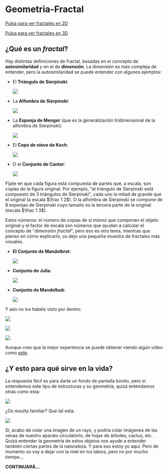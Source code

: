 # Geometria-Fractal

[Pulsa para ver fractales en 2D](./2D-fractals.html)


[Pulsa para ver fractales en 3D](./3D-fractals.html)

## ¿Qué es un *fractal*?

Hay distintas definiciones de fractal, basadas en el concepto de **autosimilaridad** y en el de **dimensión**. La dimensión es más compleja de entender, pero la autosimilaridad se puede entender con algunos ejemplos:

* El **Triángulo de Sierpinski**:
  
  ![](http://culturacientifica.com/app/uploads/2017/07/triangulo5.jpg)

* La **Alfombra de Sierpinski**:
  
  ![](https://es-academic.com/pictures/eswiki/83/Sierpinski_carpet_6.png)

* La **Esponja de Menger** (que es la generalización tridimensional de la alfombra de Sierpinski):
  
  ![](https://www.researchgate.net/profile/Jose-Teixeira-19/publication/259828514/figure/fig5/AS:297240322166784@1447879023012/The-iterative-structure-of-Menger-sponge.png)

* El **Copo de nieve de Koch**:
  
  ![](https://pixinpix.files.wordpress.com/2020/01/curva-koch.png)
  
* O el **Conjunto de Cantor**:
  
  ![](https://www.researchgate.net/profile/Ignacio-Benitez-3/publication/239526029/figure/fig1/AS:646079666221071@1531048804678/Figura-32-El-fractal-de-Cantor.png)

Fíjate en que cada figura está compuesta de partes que, a escala, son copias de la figura original. Por ejemplo, "el triángulo de Sierpinski está compuesto de 3 triángulos de Sierpinski", cada uno la mitad de grande que el original (a escala $\frac 1 2$). O la alfombra de Sierpinski se compone de 8 esponjas de Sierpinski cuyo tamaño es la tercera parte de la original (escala $\frac 1 3$).

Estos números: el número de copias de sí mismo que componen el objeto original y el factor de escala son números que ayudan a calcular el concepto de "*dimensión fractal*", pero eso es otro tema, mientras que pienso en cómo explicarlo, os dejo una pequeña muestra de fractales más visuales.

* **El Conjunto de Mandelbrot**:
  
  ![](http://farm6.static.flickr.com/5054/5524991852_80e54db8a8_z.jpg)

* **Conjunto de Julia**:
  
  ![](http://www.cienciasfera.com/materiales/matematicas/matematicas02cs/tema11/julia.jpg)

* **Conjunto de Mandelbub**:
  
  ![](https://static.amanaimages.com/imgroom/rf_preview640/11015/11015256934.jpg)

Y aún no los habéis visto por dentro:

![](https://i.pinimg.com/736x/15/7e/b2/157eb2b79e8b702761c2b59ffa2db0f9--fractals.jpg)

![](https://cdn.pixabay.com/photo/2016/02/16/03/46/mandelbulb-1202586_640.jpg)

![](https://upload.wikimedia.org/wikipedia/commons/thumb/0/08/Visit_of_the_Mandelbulb_%284K_UHD%3B_50FPS%29.webm/1200px--Visit_of_the_Mandelbulb_%284K_UHD%3B_50FPS%29.webm.jpg)

Aunque creo que la mejor experiencia se puede obtener viendo algún vídeo como [este](https://www.youtube.com/watch?v=tsuYZg8k-Zc).

## ¿Y esto para qué sirve en la vida?

La respuesta fácil es para darte un fondo de pantalla bonito, pero si entendemos este tipo de estructuras y su geometría, quizá entendamos otras como esta:

![](https://programmerclick.com/images/336/5d1c5c0d7a40bfcb59a551a363692a60.png)

¿Os resulta familiar? Qué tal esta:

![](https://img2.rtve.es/i/?w=1600&i=1625560013021.jpg)

Sí, acabo de colar una imagen de un rayo, y podría colar imágenes de las venas de nuestro aparato circulatorio, de hojas de árboles, cactus, etc. Quizá entender la geometría de estos objetos nos ayude a entender también ciertas partes de la naturaleza. Y para eso estoy yo aquí. Pero de momento os voy a dejar con la miel en los labios, pero no por mucho tiempo...

**CONTINUARÁ...**
